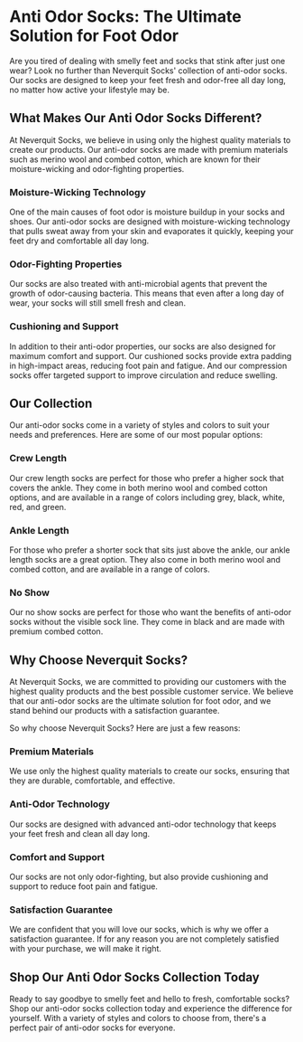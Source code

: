 # Anti Odor Socks: The Ultimate Solution for Foot Odor

Are you tired of dealing with smelly feet and socks that stink after just one wear? Look no further than Neverquit Socks' collection of anti-odor socks. Our socks are designed to keep your feet fresh and odor-free all day long, no matter how active your lifestyle may be.

## What Makes Our Anti Odor Socks Different?

At Neverquit Socks, we believe in using only the highest quality materials to create our products. Our anti-odor socks are made with premium materials such as merino wool and combed cotton, which are known for their moisture-wicking and odor-fighting properties.

### Moisture-Wicking Technology

One of the main causes of foot odor is moisture buildup in your socks and shoes. Our anti-odor socks are designed with moisture-wicking technology that pulls sweat away from your skin and evaporates it quickly, keeping your feet dry and comfortable all day long.

### Odor-Fighting Properties

Our socks are also treated with anti-microbial agents that prevent the growth of odor-causing bacteria. This means that even after a long day of wear, your socks will still smell fresh and clean.

### Cushioning and Support

In addition to their anti-odor properties, our socks are also designed for maximum comfort and support. Our cushioned socks provide extra padding in high-impact areas, reducing foot pain and fatigue. And our compression socks offer targeted support to improve circulation and reduce swelling.

## Our Collection

Our anti-odor socks come in a variety of styles and colors to suit your needs and preferences. Here are some of our most popular options:

### Crew Length

Our crew length socks are perfect for those who prefer a higher sock that covers the ankle. They come in both merino wool and combed cotton options, and are available in a range of colors including grey, black, white, red, and green.

### Ankle Length

For those who prefer a shorter sock that sits just above the ankle, our ankle length socks are a great option. They also come in both merino wool and combed cotton, and are available in a range of colors.

### No Show

Our no show socks are perfect for those who want the benefits of anti-odor socks without the visible sock line. They come in black and are made with premium combed cotton.

## Why Choose Neverquit Socks?

At Neverquit Socks, we are committed to providing our customers with the highest quality products and the best possible customer service. We believe that our anti-odor socks are the ultimate solution for foot odor, and we stand behind our products with a satisfaction guarantee.

So why choose Neverquit Socks? Here are just a few reasons:

### Premium Materials

We use only the highest quality materials to create our socks, ensuring that they are durable, comfortable, and effective.

### Anti-Odor Technology

Our socks are designed with advanced anti-odor technology that keeps your feet fresh and clean all day long.

### Comfort and Support

Our socks are not only odor-fighting, but also provide cushioning and support to reduce foot pain and fatigue.

### Satisfaction Guarantee

We are confident that you will love our socks, which is why we offer a satisfaction guarantee. If for any reason you are not completely satisfied with your purchase, we will make it right.

## Shop Our Anti Odor Socks Collection Today

Ready to say goodbye to smelly feet and hello to fresh, comfortable socks? Shop our anti-odor socks collection today and experience the difference for yourself. With a variety of styles and colors to choose from, there's a perfect pair of anti-odor socks for everyone.